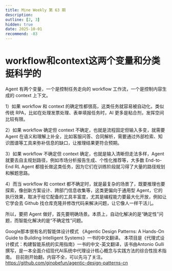 ```yaml
---
title: Mine Weekly 第 63 期
description:
outline: [2, 3]
hidden: true
date: 2025-10-01
recommend: -83
---
```


# workflow和context这两个变量和分类挺科学的
Agent 有两个变量，一个是控制任务走向的 workflow 工作流，一个是控制内容生成的 context 上下文。

1）如果 workflow 和 context 的确定性都很高，这类任务就容易被自动化，类似传统 RPA，比如在处理发票处理、表单填报任务时，AI 更多是粘合剂，发挥空间比较有限。

2）如果 workflow 确定但 context 不确定，也就是流程固定但输入多变，就需要 Agent 在语义和理解上补全，比如客服问答、合同解析，需要通过外部检索、知识图谱等工具来弥补信息的缺口，让推理结果更符合预期。

3）如果 workflow 不确定但 context 确定，也就是输入清晰但走法多样，Agent 就要去自主规划路径，例如市场分析报告生成、个性化推荐等，大多数 End-to-End RL Agent 都擅长做这类任务，因为它们在训练阶段就习得了大量的路径规划和解题思路。

4）而当 workflow 和 context 都不确定时，就是最复杂的场景了，既要推理也要探索，像创新方案设计、跨部门信息收集等，这类更偏向于通用型 Agent，它的执行效果，取决于给它配备的工具丰富度，尤其是编程能力要最大化开放，例如让它学会去 Github 找仓库克隆并修改代码来解决问题，让它像人一样干活儿。

所以，要把 Agent 做好，首先要明确场景。本质上，自动化解决的是“确定性”问题，而智能化解决的是“不确定性”问题。




Google那本很有名的智能体设计模式 《Agentic Design Patterns: A Hands-On Guide to Building Intelligent Systems》一书的中文翻译。
本项目是《代理式设计模式：构建智能系统的实用指南》一书的中文-英文翻译，该书由Antonio Gulli撰写，是一本全面介绍现代AI系统中代理设计核心概念与实践方法的综合性技术指南。
目前刚开始翻，内容不全，可以先马了关注。
https://github.com/ginobefun/agentic-design-patterns-cn